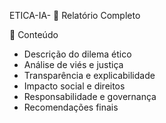  ETICA-IA-
📄 Relatório Completo

📌 Conteúdo

- Descrição do dilema ético
- Análise de viés e justiça
- Transparência e explicabilidade
- Impacto social e direitos
- Responsabilidade e governança
- Recomendações finais
